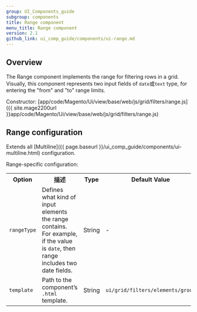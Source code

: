 ```yaml
---
group: UI_Components_guide
subgroup: components
title: Range component
menu_title: Range component
version: 2.1
github_link: ui_comp_guide/components/ui-range.md
---
```


## Overview

The Range component implements the range for filtering rows in a grid. Visually, this component represents two input fields of `date`或`text` type, for entering the "from" and "to" range limits.

Constructor: [app/code/Magento/Ui/view/base/web/js/grid/filters/range.js]({{ site.mage2200url }}app/code/Magento/Ui/view/base/web/js/grid/filters/range.js)

## Range configuration

Extends all [Multiline]({{ page.baseurl }}/ui_comp_guide/components/ui-multiline.html) configuration.

Range-specific configuration:

<table>
  <tr>
    <th>Option</th>
    <th>描述</th>
    <th>Type</th>
    <th>Default Value</th>
  </tr>
  <tr>
    <td><code>rangeType</code></td>
    <td>Defines what kind of input elements the range contains. For example, if the value is <code>date</code>, then range includes two date fields.</td>
    <td>String</td>
    <td>-</td>
  </tr>
  <tr>
    <td><code>template</code></td>
    <td>Path to the component’s <code>.html</code> template.</td>
    <td>String</td>
    <td><code>ui/grid/filters/elements/group</code></td>
  </tr>
</table>
